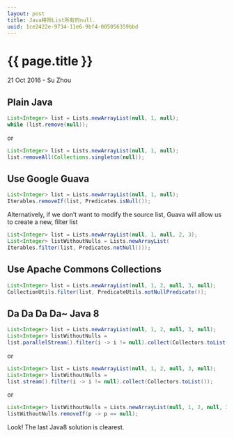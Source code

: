```yaml
---
layout: post
title: Java移除List所有的null.
uuid: 1ce2422e-9734-11e6-9bf4-005056359bbd
---
```


 {{ page.title }}
================

<p class="meta">21 Oct 2016 - Su Zhou</p>


## Plain Java

```java
List<Integer> list = Lists.newArrayList(null, 1, null);
while (list.remove(null));
```

or

```java
List<Integer> list = Lists.newArrayList(null, 1, null);
list.removeAll(Collections.singleton(null));
```



## Use Google Guava

```java
List<Integer> list = Lists.newArrayList(null, 1, null);
Iterables.removeIf(list, Predicates.isNull());
```

Alternatively, if we don’t want to modify the source list, Guava will allow us to create a new, filter list

```java
List<Integer> list = Lists.newArrayList(null, 1, null, 2, 3);
List<Integer> listWithoutNulls = Lists.newArrayList(
Iterables.filter(list, Predicates.notNull()));
```



## Use Apache Commons Collections

```java
List<Integer> list = Lists.newArrayList(null, 1, 2, null, 3, null);
CollectionUtils.filter(list, PredicateUtils.notNullPredicate());
```



## Da Da Da Da~  Java 8

```java
List<Integer> list = Lists.newArrayList(null, 1, 2, null, 3, null);
List<Integer> listWithoutNulls = 
list.parallelStream().filter(i -> i != null).collect(Collectors.toList());
```

or

```java
List<Integer> list = Lists.newArrayList(null, 1, 2, null, 3, null);
List<Integer> listWithoutNulls = 
list.stream().filter(i -> i != null).collect(Collectors.toList());
```

or

```java
List<Integer> listWithoutNulls = Lists.newArrayList(null, 1, 2, null, 3, null);
listWithoutNulls.removeIf(p -> p == null);
```


Look! The last Java8 solution is clearest.
